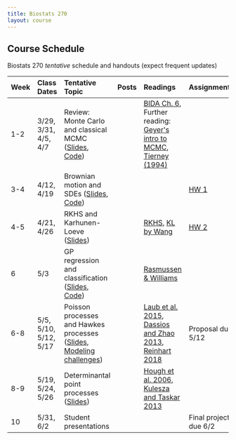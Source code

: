 ```yaml
---
title: Biostats 270
layout: course
---
```


## Course Schedule

Biostats 270 _tentative_ schedule and handouts (expect frequent updates)


| Week | Class Dates | Tentative Topic | Posts | Readings | Assignments
|:-----------|:-----------|:------------|:------------|:------------|:------------|
|  1-2 | 3/29, 3/31, 4/5, 4/7   | Review: Monte Carlo and classical MCMC ([Slides](https://ucla-biostats-270.github.io/slides/StochProc1.pdf), [Code](https://ucla-biostats-270.github.io/code/SP_Lecture1.R)) | | [BIDA Ch. 6](https://ucla-biostats-270.github.io/reading/BIDA.pdf), Further reading: [Geyer's intro to MCMC](https://ucla-biostats-270.github.io/reading/GeyerIntro.pdf), [Tierney (1994)](https://ucla-biostats-270.github.io/reading/Tierney.pdf) |
|  3-4 | 4/12, 4/19 | Brownian motion and SDEs ([Slides](https://ucla-biostats-270.github.io/slides/StochProc2.pdf), [Code](https://ucla-biostats-270.github.io/code/SP_Lecture2.R)) | |  | [HW 1](https://ucla-biostats-270.github.io/notes/HW1.pdf)
|4-5| 4/21, 4/26 | RKHS and Karhunen-Loeve ([Slides](https://ucla-biostats-270.github.io/slides/StochProc3.pdf)) || [RKHS](https://ucla-biostats-270.github.io/reading/RKHS.pdf), [KL by Wang](https://ucla-biostats-270.github.io/reading/Wang.pdf)| [HW 2](https://ucla-biostats-270.github.io/notes/HW2.pdf)
|  6 |  5/3 | GP regression and classification ([Slides](https://ucla-biostats-270.github.io/slides/StochProc3B.pdf), [Code](https://ucla-biostats-270.github.io/code/SP_Lecture3B.R)) | | [Rasmussen & Williams](http://gaussianprocess.org/gpml/chapters/RW.pdf)
| 6-8 | 5/5, 5/10, 5/12, 5/17 | Poisson processes and Hawkes processes ([Slides](https://ucla-biostats-270.github.io/slides/StochProc4.pdf), [Modeling challenges](https://ucla-biostats-270.github.io/slides/hawkesChallenges.pdf))| |[Laub et al. 2015](https://ucla-biostats-270.github.io/reading/Laub.pdf), [Dassios and Zhao 2013](https://ucla-biostats-270.github.io/reading/DZ2013.pdf), [Reinhart 2018](https://ucla-biostats-270.github.io/reading/Reinhart.pdf) | Proposal due 5/12
|  8-9 |  5/19, 5/24, 5/26 | Determinantal point processes ([Slides](https://ucla-biostats-270.github.io/slides/StochProc5.pdf))  | | [Hough et al. 2006](https://ucla-biostats-270.github.io/reading/hough.pdf), [Kulesza and Taskar 2013](https://ucla-biostats-270.github.io/reading/DPP_ML.pdf)  | 
| 10 | 5/31, 6/2 | Student presentations | | |Final project due 6/2
